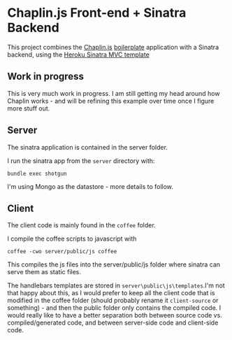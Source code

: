 # Chaplin.js Front-end + Sinatra Backend

This project combines the [Chaplin.js](https://github.com/chaplinjs/chaplin) [boilerplate](https://github.com/chaplinjs/chaplin-boilerplate) application with a Sinatra backend, using the [Heroku Sinatra MVC template](http://os.alfajango.com/heroku-sinatra-mvc/) 

## Work in progress
This is very much work in progress. I am still getting my head around how Chaplin works - and will be refining this example over time once I figure more stuff out.

## Server

The sinatra application is contained in the server folder. 

I run the sinatra app from the `server` directory with:

```
bundle exec shotgun 
```

I'm using Mongo as the datastore - more details to follow.

## Client

The client code is mainly found in the `coffee` folder. 

I compile the coffee scripts to javascript with

```
coffee -cwo server/public/js coffee 
```

This compiles the js files into the server/public/js folder where sinatra can serve them as static files. 

The handlebars templates are stored in `server\public\js\templates`.I'm not that happy about this, as I would prefer to keep all the client code that is modified in the coffee folder (should probably rename it `client-source` or something) - and then the public folder only contains the compiled code. I would really like to have a better separation both between source code vs. compiled/generated code, and between server-side code and client-side code.

